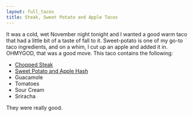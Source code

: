 ```yaml
---
layout: full_tacos
title: Steak, Sweet Potato and Apple Tacos
---
```


It was a cold, wet November night tonight and I wanted a good warm taco that had a little bit of a taste of fall to it. Sweet-potato is one of my go-to taco ingredients, and on a whim, I cut up an apple and added it in. OHMYGOD, that was a good move. This taco contains the following:

* [Chopped Steak](/base_layers/chopped_steak.html)
* [Sweet Potato and Apple Hash](/mixins/sweet_potato_and_apple_hash.html)
* Guacamole
* Tomatoes
* Sour Cream
* Sriracha

They were really good.
